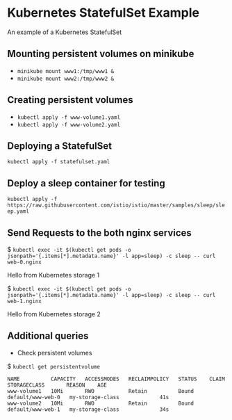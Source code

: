 # Kubernetes StatefulSet Example
An example of a Kubernetes StatefulSet

## Mounting persistent volumes on minikube

* `minikube mount www1:/tmp/www1 &`
* `minikube mount www2:/tmp/www2 &`

## Creating persistent volumes
* `kubectl apply -f www-volume1.yaml`
* `kubectl apply -f www-volume2.yaml`

## Deploying a StatefulSet
`kubectl apply -f statefulset.yaml`

## Deploy a sleep container for testing
`kubectl apply -f https://raw.githubusercontent.com/istio/istio/master/samples/sleep/sleep.yaml`

## Send Requests to the both nginx services
$ `kubectl exec -it $(kubectl get pods -o jsonpath='{.items[*].metadata.name}' -l app=sleep) -c sleep -- curl web-0.nginx`

Hello from Kubernetes storage 1

$ `kubectl exec -it $(kubectl get pods -o jsonpath='{.items[*].metadata.name}' -l app=sleep) -c sleep -- curl web-1.nginx`

Hello from Kubernetes storage 2

## Additional queries
* Check persistent volumes

$ `kubectl get persistentvolume`
```
NAME          CAPACITY   ACCESSMODES   RECLAIMPOLICY   STATUS    CLAIM               STORAGECLASS       REASON    AGE
www-volume1   10Mi       RWO           Retain          Bound     default/www-web-0   my-storage-class             41s
www-volume2   10Mi       RWO           Retain          Bound     default/www-web-1   my-storage-class             34s
```

